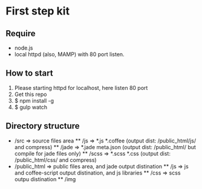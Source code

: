 # First step kit

## Require
* node.js
* local httpd (also, MAMP) with 80 port listen.

## How to start
1. Please starting httpd for localhost, here listen 80 port
2. Get this repo
3. $ npm install -g
4. $ gulp watch

## Directory structure
* /src			=> source files area
** /js			=> *.js *.coffee (output dist: /public_html/js/ and compress)
** /jade		=> *.jade meta.json (output dist: /public_html/ but compile for jade files only)
** /scss		=> *.scss *.css (output dist: /public_html/css/ and compress)
* /public_html	=> public files area, and jade output distination
** /js			=> js and coffee-script output distination, and js libraries
** /css			=> scss outpu distination
** /img

